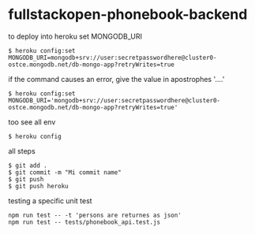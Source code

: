 # fullstackopen-phonebook-backend

to deploy into heroku set MONGODB_URI

`````
$ heroku config:set MONGODB_URI=mongodb+srv://user:secretpasswordhere@cluster0-ostce.mongodb.net/db-mongo-app?retryWrites=true
`````

if the command causes an error, give the value in apostrophes '....'
`````
$ heroku config:set MONGODB_URI='mongodb+srv://user:secretpasswordhere@cluster0-ostce.mongodb.net/db-mongo-app?retryWrites=true'
`````

too see all env

`````
$ heroku config
`````

all steps

`````
$ git add .
$ git commit -m "Mi commit name"
$ git push
$ git push heroku
`````

testing a specific unit test

`````
npm run test -- -t 'persons are returnes as json'
npm run test -- tests/phonebook_api.test.js
`````





